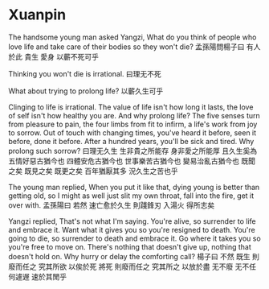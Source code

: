 # Xuanpin

The handsome young man asked Yangzi,
What do you think of people who
love life
and take care of their bodies
so they won't die?
孟孫陽問楊子曰
有人於此
貴生
愛身
以蘄不死可乎

Thinking you won't die is irrational.
曰理无不死

What about trying to prolong life?
以蘄久生可乎

Clinging to life is irrational.
The value of life isn't how long it lasts,
the love of self isn't how healthy you are.
And why prolong life?
The five senses turn from pleasure to pain,
the four limbs from fit to infirm,
a life's work from joy to sorrow.
Out of touch with changing times,
you've heard it before,
seen it before,
done it before.
After a hundred years, you'll be sick and tired.
Why prolong such sorrow?
曰理无久生
生非貴之所能存
身非愛之所能厚
且久生奚為
五情好惡古猶今也
四體安危古猶今也
世事樂苦古猶今也
變易治亂古猶今也
既聞之矣
既見之矣
既更之矣
百年猶厭其多
況久生之苦也乎

The young man replied,
When you put it like that,
dying young is better than getting old,
so I might as well just slit my own throat,
fall into the fire,
get it over with.
孟孫陽曰
若然
速亡愈於久生
則踐鋒刃
入湯火
得所志矣

Yangzi replied,
That's not what I'm saying.
You're alive,
so surrender to life and embrace it.
Want what it gives you
so you're resigned to death.
You're going to die,
so surrender to death and embrace it.
Go where it takes you
so you're free to move on.
There's nothing that doesn't give up,
nothing that doesn't hold on.
Why hurry or delay
the comforting call?
楊子曰
不然
既生
則廢而任之
究其所欲
以俟於死
將死
則廢而任之
究其所之
以放於盡
无不廢
无不任
何遽遟
速於其閒乎
